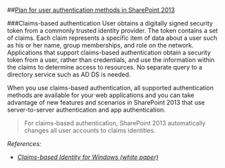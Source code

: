 ##[Plan for user authentication methods in SharePoint 2013](https://technet.microsoft.com/en-us/library/cc262350.aspx#cba)

###Claims-based authentication
User obtains a digitally signed security token from a commonly trusted identity provider.  The token contains a set of claims. Each claim represents a specific item of data about a user such as his or her name, group memberships, and role on the network.  Applications that support claims-based authentication obtain a security token from a user, rather than credentials, and use the information within the claims to determine access to resources. No separate query to a directory service such as AD DS is needed.

When you use claims-based authentication, all supported authentication methods are available for your web applications and you can take advantage of new features and scenarios in SharePoint 2013 that use server-to-server authentication and app authentication.

> For claims-based authentication, SharePoint 2013 automatically changes all user accounts to claims identities.

_References:_
 - _[Claims-based Identity for Windows (white paper)](http://go.microsoft.com/fwlink/p/?LinkId=198942)_
